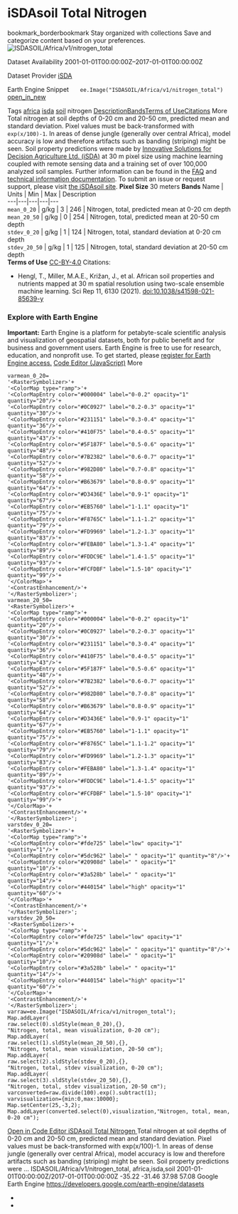  
#  iSDAsoil Total Nitrogen 
bookmark_borderbookmark Stay organized with collections  Save and categorize content based on your preferences.
![ISDASOIL/Africa/v1/nitrogen_total](https://developers.google.com/earth-engine/datasets/images/ISDASOIL/ISDASOIL_Africa_v1_nitrogen_total_sample.png) 

Dataset Availability
    2001-01-01T00:00:00Z–2017-01-01T00:00:00Z 

Dataset Provider
     [ iSDA ](https://isda-africa.com/) 

Earth Engine Snippet
     `    ee.Image("ISDASOIL/Africa/v1/nitrogen_total")   ` [ open_in_new ](https://code.earthengine.google.com/?scriptPath=Examples:Datasets/ISDASOIL/ISDASOIL_Africa_v1_nitrogen_total) 

Tags
     [africa](https://developers.google.com/earth-engine/datasets/tags/africa) [isda](https://developers.google.com/earth-engine/datasets/tags/isda) [soil](https://developers.google.com/earth-engine/datasets/tags/soil)
nitrogen
[Description](https://developers.google.com/earth-engine/datasets/catalog/ISDASOIL_Africa_v1_nitrogen_total#description)[Bands](https://developers.google.com/earth-engine/datasets/catalog/ISDASOIL_Africa_v1_nitrogen_total#bands)[Terms of Use](https://developers.google.com/earth-engine/datasets/catalog/ISDASOIL_Africa_v1_nitrogen_total#terms-of-use)[Citations](https://developers.google.com/earth-engine/datasets/catalog/ISDASOIL_Africa_v1_nitrogen_total#citations) More
Total nitrogen at soil depths of 0-20 cm and 20-50 cm, predicted mean and standard deviation.
Pixel values must be back-transformed with `exp(x/100)-1`.
In areas of dense jungle (generally over central Africa), model accuracy is low and therefore artifacts such as banding (striping) might be seen.
Soil property predictions were made by [Innovative Solutions for Decision Agriculture Ltd. (iSDA)](https://isda-africa.com/) at 30 m pixel size using machine learning coupled with remote sensing data and a training set of over 100,000 analyzed soil samples.
Further information can be found in the [FAQ](https://www.isda-africa.com/isdasoil/faq/) and [technical information documentation](https://www.isda-africa.com/isdasoil/technical-information/). To submit an issue or request support, please visit [the iSDAsoil site](https://isda-africa.com/isdasoil).
**Pixel Size** 30 meters 
**Bands**
Name | Units | Min | Max | Description  
---|---|---|---|---  
`mean_0_20` | g/kg |  3  |  246  | Nitrogen, total, predicted mean at 0-20 cm depth  
`mean_20_50` | g/kg |  0  |  254  | Nitrogen, total, predicted mean at 20-50 cm depth  
`stdev_0_20` | g/kg |  1  |  124  | Nitrogen, total, standard deviation at 0-20 cm depth  
`stdev_20_50` | g/kg |  1  |  125  | Nitrogen, total, standard deviation at 20-50 cm depth  
**Terms of Use**
[CC-BY-4.0](https://spdx.org/licenses/CC-BY-4.0.html)
Citations:
  * Hengl, T., Miller, M.A.E., Križan, J., et al. African soil properties and nutrients mapped at 30 m spatial resolution using two-scale ensemble machine learning. Sci Rep 11, 6130 (2021). [doi:10.1038/s41598-021-85639-y](https://doi.org/10.1038/s41598-021-85639-y)


### Explore with Earth Engine
**Important:** Earth Engine is a platform for petabyte-scale scientific analysis and visualization of geospatial datasets, both for public benefit and for business and government users. Earth Engine is free to use for research, education, and nonprofit use. To get started, please [register for Earth Engine access.](https://console.cloud.google.com/earth-engine)
[Code Editor (JavaScript)](https://developers.google.com/earth-engine/datasets/catalog/ISDASOIL_Africa_v1_nitrogen_total#code-editor-javascript-sample) More
```
varmean_0_20=
'<RasterSymbolizer>'+
'<ColorMap type="ramp">'+
'<ColorMapEntry color="#000004" label="0-0.2" opacity="1" quantity="20"/>'+
'<ColorMapEntry color="#0C0927" label="0.2-0.3" opacity="1" quantity="30"/>'+
'<ColorMapEntry color="#231151" label="0.3-0.4" opacity="1" quantity="36"/>'+
'<ColorMapEntry color="#410F75" label="0.4-0.5" opacity="1" quantity="43"/>'+
'<ColorMapEntry color="#5F187F" label="0.5-0.6" opacity="1" quantity="48"/>'+
'<ColorMapEntry color="#7B2382" label="0.6-0.7" opacity="1" quantity="52"/>'+
'<ColorMapEntry color="#982D80" label="0.7-0.8" opacity="1" quantity="58"/>'+
'<ColorMapEntry color="#B63679" label="0.8-0.9" opacity="1" quantity="64"/>'+
'<ColorMapEntry color="#D3436E" label="0.9-1" opacity="1" quantity="67"/>'+
'<ColorMapEntry color="#EB5760" label="1-1.1" opacity="1" quantity="75"/>'+
'<ColorMapEntry color="#F8765C" label="1.1-1.2" opacity="1" quantity="79"/>'+
'<ColorMapEntry color="#FD9969" label="1.2-1.3" opacity="1" quantity="83"/>'+
'<ColorMapEntry color="#FEBA80" label="1.3-1.4" opacity="1" quantity="89"/>'+
'<ColorMapEntry color="#FDDC9E" label="1.4-1.5" opacity="1" quantity="93"/>'+
'<ColorMapEntry color="#FCFDBF" label="1.5-10" opacity="1" quantity="99"/>'+
'</ColorMap>'+
'<ContrastEnhancement/>'+
'</RasterSymbolizer>';
varmean_20_50=
'<RasterSymbolizer>'+
'<ColorMap type="ramp">'+
'<ColorMapEntry color="#000004" label="0-0.2" opacity="1" quantity="20"/>'+
'<ColorMapEntry color="#0C0927" label="0.2-0.3" opacity="1" quantity="30"/>'+
'<ColorMapEntry color="#231151" label="0.3-0.4" opacity="1" quantity="36"/>'+
'<ColorMapEntry color="#410F75" label="0.4-0.5" opacity="1" quantity="43"/>'+
'<ColorMapEntry color="#5F187F" label="0.5-0.6" opacity="1" quantity="48"/>'+
'<ColorMapEntry color="#7B2382" label="0.6-0.7" opacity="1" quantity="52"/>'+
'<ColorMapEntry color="#982D80" label="0.7-0.8" opacity="1" quantity="58"/>'+
'<ColorMapEntry color="#B63679" label="0.8-0.9" opacity="1" quantity="64"/>'+
'<ColorMapEntry color="#D3436E" label="0.9-1" opacity="1" quantity="67"/>'+
'<ColorMapEntry color="#EB5760" label="1-1.1" opacity="1" quantity="75"/>'+
'<ColorMapEntry color="#F8765C" label="1.1-1.2" opacity="1" quantity="79"/>'+
'<ColorMapEntry color="#FD9969" label="1.2-1.3" opacity="1" quantity="83"/>'+
'<ColorMapEntry color="#FEBA80" label="1.3-1.4" opacity="1" quantity="89"/>'+
'<ColorMapEntry color="#FDDC9E" label="1.4-1.5" opacity="1" quantity="93"/>'+
'<ColorMapEntry color="#FCFDBF" label="1.5-10" opacity="1" quantity="99"/>'+
'</ColorMap>'+
'<ContrastEnhancement/>'+
'</RasterSymbolizer>';
varstdev_0_20=
'<RasterSymbolizer>'+
'<ColorMap type="ramp">'+
'<ColorMapEntry color="#fde725" label="low" opacity="1" quantity="1"/>'+
'<ColorMapEntry color="#5dc962" label=" " opacity="1" quantity="8"/>'+
'<ColorMapEntry color="#20908d" label=" " opacity="1" quantity="10"/>'+
'<ColorMapEntry color="#3a528b" label=" " opacity="1" quantity="14"/>'+
'<ColorMapEntry color="#440154" label="high" opacity="1" quantity="60"/>'+
'</ColorMap>'+
'<ContrastEnhancement/>'+
'</RasterSymbolizer>';
varstdev_20_50=
'<RasterSymbolizer>'+
'<ColorMap type="ramp">'+
'<ColorMapEntry color="#fde725" label="low" opacity="1" quantity="1"/>'+
'<ColorMapEntry color="#5dc962" label=" " opacity="1" quantity="8"/>'+
'<ColorMapEntry color="#20908d" label=" " opacity="1" quantity="10"/>'+
'<ColorMapEntry color="#3a528b" label=" " opacity="1" quantity="14"/>'+
'<ColorMapEntry color="#440154" label="high" opacity="1" quantity="60"/>'+
'</ColorMap>'+
'<ContrastEnhancement/>'+
'</RasterSymbolizer>';
varraw=ee.Image("ISDASOIL/Africa/v1/nitrogen_total");
Map.addLayer(
raw.select(0).sldStyle(mean_0_20),{},
"Nitrogen, total, mean visualization, 0-20 cm");
Map.addLayer(
raw.select(1).sldStyle(mean_20_50),{},
"Nitrogen, total, mean visualization, 20-50 cm");
Map.addLayer(
raw.select(2).sldStyle(stdev_0_20),{},
"Nitrogen, total, stdev visualization, 0-20 cm");
Map.addLayer(
raw.select(3).sldStyle(stdev_20_50),{},
"Nitrogen, total, stdev visualization, 20-50 cm");
varconverted=raw.divide(100).exp().subtract(1);
varvisualization={min:0,max:10000};
Map.setCenter(25,-3,2);
Map.addLayer(converted.select(0),visualization,"Nitrogen, total, mean, 0-20 cm");
```
[ Open in Code Editor ](https://code.earthengine.google.com/?scriptPath=Examples:Datasets/ISDASOIL/ISDASOIL_Africa_v1_nitrogen_total)
[ iSDAsoil Total Nitrogen ](https://developers.google.com/earth-engine/datasets/catalog/ISDASOIL_Africa_v1_nitrogen_total)
Total nitrogen at soil depths of 0-20 cm and 20-50 cm, predicted mean and standard deviation. Pixel values must be back-transformed with exp(x/100)-1. In areas of dense jungle (generally over central Africa), model accuracy is low and therefore artifacts such as banding (striping) might be seen. Soil property predictions were …
ISDASOIL/Africa/v1/nitrogen_total, africa,isda,soil 
2001-01-01T00:00:00Z/2017-01-01T00:00:00Z
-35.22 -31.46 37.98 57.08 
Google Earth Engine
https://developers.google.com/earth-engine/datasets
  * [ ](https://doi.org/https://isda-africa.com/)
  * [ ](https://doi.org/https://developers.google.com/earth-engine/datasets/catalog/ISDASOIL_Africa_v1_nitrogen_total)


